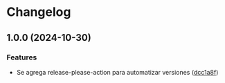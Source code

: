 # Changelog

## 1.0.0 (2024-10-30)


### Features

* Se agrega release-please-action para automatizar versiones ([dcc1a8f](https://github.com/oqnd2/DevOps_2/commit/dcc1a8f212f9a34b8bfdef055e27b97ecef4ea5a))
